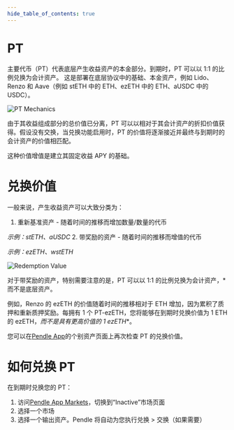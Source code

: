 ```yaml
---
hide_table_of_contents: true
---
```


# PT

主要代币（PT）代表底层产生收益资产的本金部分。到期时，PT 可以以 1:1 的比例兑换为会计资产。 这是部署在底层协议中的基础、本金资产，例如 Lido、Renzo 和 Aave（例如 stETH 中的 ETH、ezETH 中的 ETH、aUSDC 中的 USDC）。

![PT Mechanics](/img/ProtocolMechanics/pt-mechanics.png "PT Mechanics")

由于其收益组成部分的总价值已分离，PT 可以以相对于其会计资产的折扣价值获得。假设没有交换，当兑换功能启用时，PT 的价值将逐渐接近并最终与到期时的会计资产的价值相匹配。

这种价值增值是建立其固定收益 APY 的基础。

# 兑换价值

一般来说，产生收益资产可以大致分类为：
1. 重新基准资产 - 随着时间的推移而增加数量/数量的代币

*示例：stETH、aUSDC*
2. 带奖励的资产 - 随着时间的推移而增值的代币

*示例：ezETH、wstETH*

![Redemption Value](/img/ProtocolMechanics/redemption-value.png "Redemption Value")

对于带奖励的资产，特别需要注意的是，PT 可以以 1:1 的比例兑换为会计资产，*而不是底层资产。

例如，Renzo 的 ezETH 的价值随着时间的推移相对于 ETH 增加，因为累积了质押和重新质押奖励。每拥有 1 个 PT-ezETH，您将能够在到期时兑换价值为 1 ETH 的 ezETH，*而不是具有更高价值的 1 ezETH**。

您可以在[Pendle App](https://app.pendle.finance/trade/markets)的个别资产页面上再次检查 PT 的兑换价值。

# 如何兑换 PT

在到期时兑换您的 PT：
1. 访问[Pendle App Markets](https://app.pendle.finance/trade/markets)，切换到“Inactive”市场页面
2. 选择一个市场
3. 选择一个输出资产。Pendle 将自动为您执行兑换 > 交换（如果需要）
